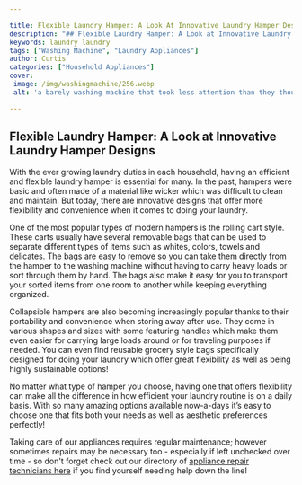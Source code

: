 ```yaml
---

title: Flexible Laundry Hamper: A Look At Innovative Laundry Hamper Designs
description: "## Flexible Laundry Hamper: A Look at Innovative Laundry Hamper Designs...take a moment to check it out "
keywords: laundry laundry
tags: ["Washing Machine", "Laundry Appliances"]
author: Curtis
categories: ["Household Appliances"]
cover: 
 image: /img/washingmachine/256.webp
 alt: 'a barely washing machine that took less attention than they thought'

---
```


## Flexible Laundry Hamper: A Look at Innovative Laundry Hamper Designs 

With the ever growing laundry duties in each household, having an efficient and flexible laundry hamper is essential for many. In the past, hampers were basic and often made of a material like wicker which was difficult to clean and maintain. But today, there are innovative designs that offer more flexibility and convenience when it comes to doing your laundry. 

One of the most popular types of modern hampers is the rolling cart style. These carts usually have several removable bags that can be used to separate different types of items such as whites, colors, towels and delicates. The bags are easy to remove so you can take them directly from the hamper to the washing machine without having to carry heavy loads or sort through them by hand. The bags also make it easy for you to transport your sorted items from one room to another while keeping everything organized. 

Collapsible hampers are also becoming increasingly popular thanks to their portability and convenience when storing away after use. They come in various shapes and sizes with some featuring handles which make them even easier for carrying large loads around or for traveling purposes if needed. You can even find reusable grocery style bags specifically designed for doing your laundry which offer great flexibility as well as being highly sustainable options! 

No matter what type of hamper you choose, having one that offers flexibility can make all the difference in how efficient your laundry routine is on a daily basis. With so many amazing options available now-a-days it’s easy to choose one that fits both your needs as well as aesthetic preferences perfectly! 

Taking care of our appliances requires regular maintenance; however sometimes repairs may be necessary too - especially if left unchecked over time - so don't forget check out our directory of [appliance repair technicians here](./pages/appliance-repair-technicians) if you find yourself needing help down the line!
